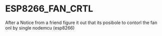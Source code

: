 # ESP8266_FAN_CRTL
After a Notice from a friend figure it out that its posibole to contorl the fan onl by single nodemcu (esp8266)
